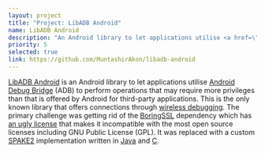 ```yaml
---
layout: project
title: "Project: LibADB Android"
name: LibADB Android
description: "An Android library to let applications utilise <a href=\"https://en.wikipedia.org/wiki/Android_Debug_Bridge\" target=\"_blank\" rel=\"noreferrer\">Android Debug Bridge</a> (ADB) to perform operations that may require more privileges than that is offered by Android for third-party applications."
priority: 5
selected: true
link: https://github.com/MuntashirAkon/libadb-android
---
```


[LibADB Android](https://github.com/MuntashirAkon/libadb-android) is an Android library to let applications utilise [Android Debug Bridge](https://en.wikipedia.org/wiki/Android_Debug_Bridge) (ADB) to perform operations that may require more privileges than that is offered by Android for third-party applications. This is the only known library that offers connections through [wireless debugging](https://developer.android.com/tools/adb#connect-to-a-device-over-wi-fi). The primary challenge was getting rid of the [BoringSSL](https://github.com/google/boringssl) dependency which has [an ugly license](https://github.com/google/boringssl/blob/master/LICENSE) that makes it incompatible with the most open source licenses including GNU Public License (GPL). It was replaced with a custom [SPAKE2](https://www.ietf.org/id/draft-irtf-cfrg-spake2-26.html) implementation written in [Java](https://github.com/MuntashirAkon/spake2-java) and [C](https://github.com/MuntashirAkon/spake2-c).
